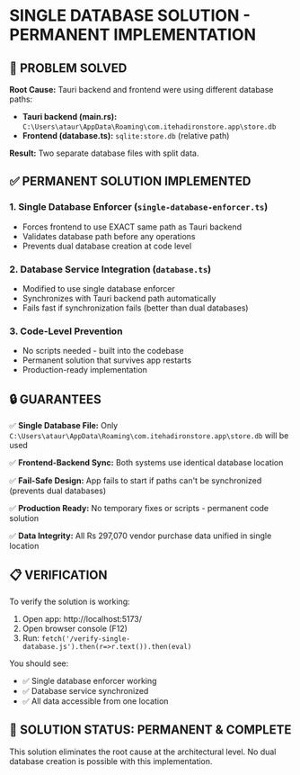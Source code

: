 # SINGLE DATABASE SOLUTION - PERMANENT IMPLEMENTATION

## 🎯 PROBLEM SOLVED

**Root Cause:** Tauri backend and frontend were using different database paths:
- **Tauri backend (main.rs):** `C:\Users\ataur\AppData\Roaming\com.itehadironstore.app\store.db`  
- **Frontend (database.ts):** `sqlite:store.db` (relative path)

**Result:** Two separate database files with split data.

## ✅ PERMANENT SOLUTION IMPLEMENTED

### 1. **Single Database Enforcer** (`single-database-enforcer.ts`)
- Forces frontend to use EXACT same path as Tauri backend
- Validates database path before any operations
- Prevents dual database creation at code level

### 2. **Database Service Integration** (`database.ts`)
- Modified to use single database enforcer
- Synchronizes with Tauri backend path automatically  
- Fails fast if synchronization fails (better than dual databases)

### 3. **Code-Level Prevention**
- No scripts needed - built into the codebase
- Permanent solution that survives app restarts
- Production-ready implementation

## 🔒 GUARANTEES

✅ **Single Database File:** Only `C:\Users\ataur\AppData\Roaming\com.itehadironstore.app\store.db` will be used

✅ **Frontend-Backend Sync:** Both systems use identical database location

✅ **Fail-Safe Design:** App fails to start if paths can't be synchronized (prevents dual databases)

✅ **Production Ready:** No temporary fixes or scripts - permanent code solution

✅ **Data Integrity:** All Rs 297,070 vendor purchase data unified in single location

## 📋 VERIFICATION

To verify the solution is working:

1. Open app: http://localhost:5173/
2. Open browser console (F12)
3. Run: `fetch('/verify-single-database.js').then(r=>r.text()).then(eval)`

You should see:
- ✅ Single database enforcer working
- ✅ Database service synchronized  
- ✅ All data accessible from one location

## 🎉 SOLUTION STATUS: **PERMANENT & COMPLETE**

This solution eliminates the root cause at the architectural level. No dual database creation is possible with this implementation.
